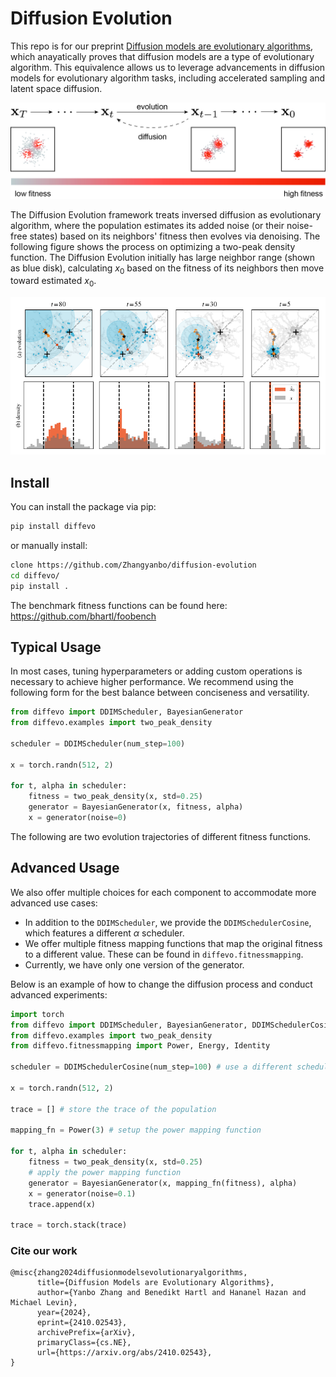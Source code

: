 # Diffusion Evolution

This repo is for our preprint [Diffusion models are evolutionary algorithms](https://arxiv.org/abs/2410.02543), which anayatically proves that diffusion models are a type of evolutionary algorithm. This equivalence allows us to leverage advancements in diffusion models for evolutionary algorithm tasks, including accelerated sampling and latent space diffusion.

![](./experiments/2d_models/two_peaks/images/framwork.jpg)

The Diffusion Evolution framework treats inversed diffusion as evolutionary algorithm, where the population estimates its added noise (or their noise-free states) based on its neighbors' fitness then evolves via denoising. The following figure shows the process on optimizing a two-peak density function. The Diffusion Evolution initially has large neighbor range (shown as blue disk), calculating $x_0$ based on the fitness of its neighbors then move toward estimated $x_0$.

![](./experiments/2d_models/figures/process.png)


## Install

You can install the package via pip:

```bash
pip install diffevo
```

or manually install:
```bash
clone https://github.com/Zhangyanbo/diffusion-evolution
cd diffevo/
pip install .
```

The benchmark fitness functions can be found here: https://github.com/bhartl/foobench 

## Typical Usage

In most cases, tuning hyperparameters or adding custom operations is necessary to achieve higher performance. We recommend using the following form for the best balance between conciseness and versatility.

```python
from diffevo import DDIMScheduler, BayesianGenerator
from diffevo.examples import two_peak_density

scheduler = DDIMScheduler(num_step=100)

x = torch.randn(512, 2)

for t, alpha in scheduler:
    fitness = two_peak_density(x, std=0.25)
    generator = BayesianGenerator(x, fitness, alpha)
    x = generator(noise=0)
```

The following are two evolution trajectories of different fitness functions.

## Advanced Usage

We also offer multiple choices for each component to accommodate more advanced use cases:

* In addition to the `DDIMScheduler`, we provide the `DDIMSchedulerCosine`, which features a different $\alpha$ scheduler.
* We offer multiple fitness mapping functions that map the original fitness to a different value. These can be found in `diffevo.fitnessmapping`.
* Currently, we have only one version of the generator.

Below is an example of how to change the diffusion process and conduct advanced experiments:

```python
import torch
from diffevo import DDIMScheduler, BayesianGenerator, DDIMSchedulerCosine
from diffevo.examples import two_peak_density
from diffevo.fitnessmapping import Power, Energy, Identity

scheduler = DDIMSchedulerCosine(num_step=100) # use a different scheduler

x = torch.randn(512, 2)

trace = [] # store the trace of the population

mapping_fn = Power(3) # setup the power mapping function

for t, alpha in scheduler:
    fitness = two_peak_density(x, std=0.25)
    # apply the power mapping function
    generator = BayesianGenerator(x, mapping_fn(fitness), alpha)
    x = generator(noise=0.1)
    trace.append(x)

trace = torch.stack(trace)
```


### Cite our work

```
@misc{zhang2024diffusionmodelsevolutionaryalgorithms,
      title={Diffusion Models are Evolutionary Algorithms}, 
      author={Yanbo Zhang and Benedikt Hartl and Hananel Hazan and Michael Levin},
      year={2024},
      eprint={2410.02543},
      archivePrefix={arXiv},
      primaryClass={cs.NE},
      url={https://arxiv.org/abs/2410.02543}, 
}
```
